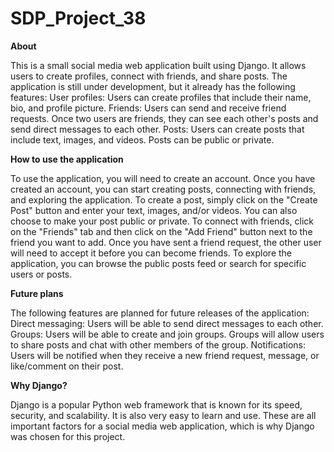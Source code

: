 # SDP_Project_38


**About**

This is a small social media web application built using Django. It allows users to create profiles, connect with friends, and share posts. 
The application is still under development, but it already has the following features:
User profiles: Users can create profiles that include their name, bio, and profile picture.
Friends: Users can send and receive friend requests. Once two users are friends, they can see each other's posts and send direct messages to each other.
Posts: Users can create posts that include text, images, and videos. Posts can be public or private.

**How to use the application**

To use the application, you will need to create an account. Once you have created an account, you can start creating posts, connecting with friends, and exploring the application.
To create a post, simply click on the "Create Post" button and enter your text, images, and/or videos. You can also choose to make your post public or private.
To connect with friends, click on the "Friends" tab and then click on the "Add Friend" button next to the friend you want to add. Once you have sent a friend request,
the other user will need to accept it before you can become friends.
To explore the application, you can browse the public posts feed or search for specific users or posts.

**Future plans**

The following features are planned for future releases of the application:
Direct messaging: Users will be able to send direct messages to each other.
Groups: Users will be able to create and join groups. Groups will allow users to share posts and chat with other members of the group.
Notifications: Users will be notified when they receive a new friend request, message, or like/comment on their post.

**Why Django?**

Django is a popular Python web framework that is known for its speed, security, and scalability. It is also very easy to learn and use. 
These are all important factors for a social media web application, which is why Django was chosen for this project.






